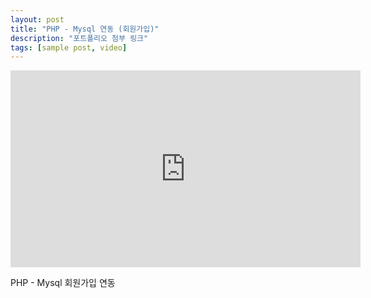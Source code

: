 ```yaml
---
layout: post
title: "PHP - Mysql 연동 (회원가입)"
description: "포트폴리오 첨부 링크"
tags: [sample post, video]
---
```


<iframe width="560" height="315" src="https://www.youtube.com/embed/wBIqHuX6PFs" frameborder="0"></iframe>

PHP - Mysql 회원가입 연동
